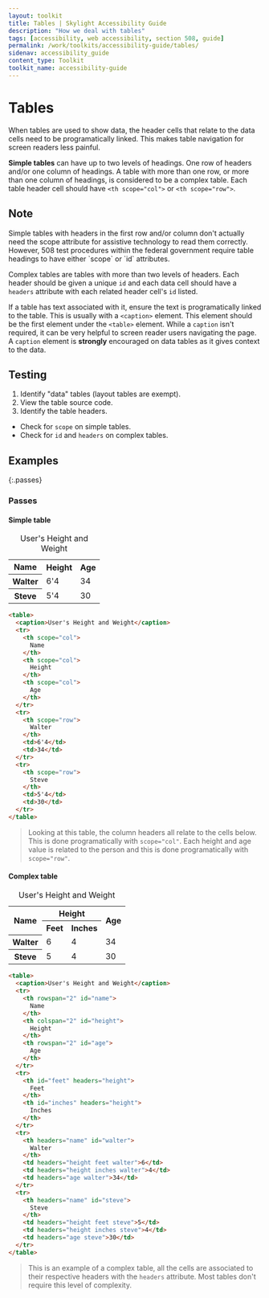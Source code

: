 ```yaml
---
layout: toolkit
title: Tables | Skylight Accessibility Guide
description: "How we deal with tables"
tags: [accessibility, web accessibility, section 508, guide]
permalink: /work/toolkits/accessibility-guide/tables/
sidenav: accessibility_guide
content_type: Toolkit
toolkit_name: accessibility-guide
---
```


# Tables

When tables are used to show data, the header cells that relate to the data cells need to be programatically linked. This makes table navigation for screen readers less painful.

**Simple tables** can have up to two levels of headings. One row of headers and/or one column of headings. A table with more than one row, or more than one column of headings, is considered to be a complex table. Each table header cell should have `<th scope="col">` or `<th scope="row">`.

<div class="callout--alt" markdown='1'>
<h2 class='h3'>Note</h2>
Simple tables with headers in the first row and/or column don't actually need the scope attribute for assistive technology to read them correctly. However, 508 test procedures within the federal government require table headings to have either `scope` or `id` attributes.
</div>

Complex tables are tables with more than two levels of headers. Each header should be given a unique `id` and each data cell should have a `headers` attribute with each related header cell's `id` listed.

If a table has text associated with it, ensure the text is programatically linked to the table. This is usually with a `<caption>` element. This element should be the first element under the `<table>` element. While a `caption` isn't required, it can be very helpful to screen reader users navigating the page. A `caption` element is **strongly** encouraged on data tables as it gives context to the data.

## Testing

1. Identify "data" tables (layout tables are exempt).
2. View the table source code.
3. Identify the table headers.
  * Check for `scope` on simple tables.
  * Check for `id` and `headers` on complex tables.

## Examples

{:.passes}
### Passes

#### Simple table

<table class="table">
  <caption>User's Height and Weight</caption>
  <tr>
    <th scope="col">
      Name
    </th>
    <th scope="col">
      Height
    </th>
    <th scope="col">
      Age
    </th>
  </tr>
  <tr>
    <th scope="row">
      Walter
    </th>
    <td>6'4</td>
    <td>34</td>
  </tr>
  <tr>
    <th scope="row">
      Steve
    </th>
    <td>5'4</td>
    <td>30</td>
  </tr>
</table>

```html
<table>
  <caption>User's Height and Weight</caption>
  <tr>
    <th scope="col">
      Name
    </th>
    <th scope="col">
      Height
    </th>
    <th scope="col">
      Age
    </th>
  </tr>
  <tr>
    <th scope="row">
      Walter
    </th>
    <td>6'4</td>
    <td>34</td>
  </tr>
  <tr>
    <th scope="row">
      Steve
    </th>
    <td>5'4</td>
    <td>30</td>
  </tr>
</table>
```

> Looking at this table, the column headers all relate to the cells below. This is done programatically with ```scope="col"```. Each height and age value is related to the person and this is done programatically with ```scope="row"```.

#### Complex table

<table class="table">
  <caption>User's Height and Weight</caption>
  <tr>
    <th rowspan="2" id="name" scope="col">
      Name
    </th>
    <th colspan="2" id="height" scope="col">
      Height
    </th>
    <th rowspan="2" id="age" scope="col">
      Age
    </th>
  </tr>
  <tr>
    <th id="feet" headers="height" scope="col">
      Feet
    </th>
    <th id="inches" headers="height" scope="col">
      Inches
    </th>
  </tr>
  <tr>
    <th headers="name" scope="row">
      Walter
    </th>
    <td headers="height feet">6</td>
    <td headers="height inches">4</td>
    <td headers="age">34</td>
  </tr>
  <tr>
    <th headers="name" scope="row">
      Steve
    </th>
    <td headers="height feet">5</td>
    <td headers="height inches">4</td>
    <td headers="age">30</td>
  </tr>
</table>

```html
<table>
  <caption>User's Height and Weight</caption>
  <tr>
    <th rowspan="2" id="name">
      Name
    </th>
    <th colspan="2" id="height">
      Height
    </th>
    <th rowspan="2" id="age">
      Age
    </th>
  </tr>
  <tr>
    <th id="feet" headers="height">
      Feet
    </th>
    <th id="inches" headers="height">
      Inches
    </th>
  </tr>
  <tr>
    <th headers="name" id="walter">
      Walter
    </th>
    <td headers="height feet walter">6</td>
    <td headers="height inches walter">4</td>
    <td headers="age walter">34</td>
  </tr>
  <tr>
    <th headers="name" id="steve">
      Steve
    </th>
    <td headers="height feet steve">5</td>
    <td headers="height inches steve">4</td>
    <td headers="age steve">30</td>
  </tr>
</table>
```

> This is an example of a complex table, all the cells are associated to their respective headers with the ```headers``` attribute. Most tables don't require this level of complexity.
